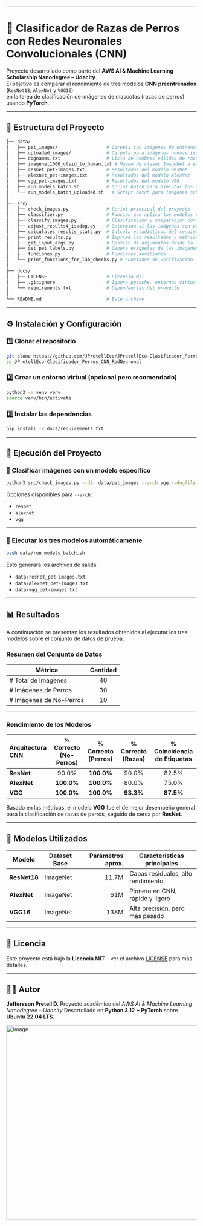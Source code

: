 -----

# 🐶 Clasificador de Razas de Perros con Redes Neuronales Convolucionales (CNN)

Proyecto desarrollado como parte del **AWS AI & Machine Learning Scholarship Nanodegree – Udacity**.  
El objetivo es comparar el rendimiento de tres modelos **CNN preentrenados** (`ResNet18`, `AlexNet` y `VGG16`)  
en la tarea de clasificación de imágenes de mascotas (razas de perros) usando **PyTorch**.

-----

## 📁 Estructura del Proyecto

```bash
├── data/
│   ├── pet_images/                  # Carpeta con imágenes de entrenamiento y prueba
│   ├── uploaded_images/             # Carpeta para imágenes nuevas (subidas por el usuario)
│   ├── dognames.txt                 # Lista de nombres válidos de razas de perros
│   ├── imagenet1000_clsid_to_human.txt # Mapeo de clases ImageNet a etiquetas humanas
│   ├── resnet_pet-images.txt        # Resultados del modelo ResNet
│   ├── alexnet_pet-images.txt       # Resultados del modelo AlexNet
│   ├── vgg_pet-images.txt           # Resultados del modelo VGG
│   ├── run_models_batch.sh          # Script batch para ejecutar los tres modelos
│   └── run_models_batch_uploaded.sh   # Script batch para imágenes subidas por el usuario
│
├── src/
│   ├── check_images.py              # Script principal del proyecto
│   ├── classifier.py                # Función que aplica los modelos CNN
│   ├── classify_images.py           # Clasificación y comparación con etiquetas reales
│   ├── adjust_results4_isadog.py    # Determina si las imágenes son perros o no
│   ├── calculates_results_stats.py  # Calcula estadísticas del rendimiento del modelo
│   ├── print_results.py             # Imprime los resultados y métricas
│   ├── get_input_args.py            # Gestión de argumentos desde la línea de comandos
│   ├── get_pet_labels.py            # Genera etiquetas de las imágenes
│   ├── funciones.py                 # Funciones auxiliares
│   └── print_functions_for_lab_checks.py # Funciones de verificación
│
├── docs/
│   ├── LICENSE                      # Licencia MIT
│   ├── .gitignore                   # Ignora pycache, entornos virtuales, etc.
│   └── requirements.txt             # Dependencias del proyecto
│
└── README.md                        # Este archivo
```

-----

## ⚙️ Instalación y Configuración

### 1️⃣ Clonar el repositorio

```bash
git clone https://github.com/JPretellEco/JPretellEco-Clasificador_Perros_CNN_RedNeuronal.git
cd JPretellEco-Clasificador_Perros_CNN_RedNeuronal
```

### 2️⃣ Crear un entorno virtual (opcional pero recomendado)

```bash
python3 -m venv venv
source venv/bin/activate
```

### 3️⃣ Instalar las dependencias

```bash
pip install -r docs/requirements.txt
```

-----

## 🚀 Ejecución del Proyecto

### 🔹 Clasificar imágenes con un modelo específico

```bash
python3 src/check_images.py --dir data/pet_images --arch vgg --dogfile data/dognames.txt
```

Opciones disponibles para `--arch`:

  * `resnet`
  * `alexnet`
  * `vgg`

-----

### 🔹 Ejecutar los tres modelos automáticamente

```bash
bash data/run_models_batch.sh
```

Esto generará los archivos de salida:

  * `data/resnet_pet-images.txt`
  * `data/alexnet_pet-images.txt`
  * `data/vgg_pet-images.txt`

-----

## 📊 Resultados

A continuación se presentan los resultados obtenidos al ejecutar los tres modelos sobre el conjunto de datos de prueba.

### Resumen del Conjunto de Datos

| Métrica               | Cantidad |
| --------------------- | :------: |
| \# Total de Imágenes   |    40    |
| \# Imágenes de Perros  |    30    |
| \# Imágenes de No-Perros |    10    |

-----

### Rendimiento de los Modelos

| Arquitectura CNN | % Correcto (No-Perros) | % Correcto (Perros) | % Correcto (Razas) | % Coincidencia de Etiquetas |
| :--------------- | :--------------------: | :-----------------: | :----------------: | :-------------------------: |
| **ResNet** |         90.0%          |     **100.0%** |       90.0%        |            82.5%            |
| **AlexNet** |      **100.0%** |     **100.0%** |       80.0%        |            75.0%            |
| **VGG** |      **100.0%** |     **100.0%** |     **93.3%** |          **87.5%** |

Basado en las métricas, el modelo **VGG** fue el de mejor desempeño general para la clasificación de razas de perros, seguido de cerca por **ResNet**.

-----

## 🧠 Modelos Utilizados

| Modelo       | Dataset Base | Parámetros aprox. | Características principales    |
| ------------ | ------------ | ----------------: | ------------------------------ |
| **ResNet18** | ImageNet     |             11.7M | Capas residuales, alto rendimiento |
| **AlexNet** | ImageNet     |               61M | Pionero en CNN, rápido y ligero    |
| **VGG16** | ImageNet     |              138M | Alta precisión, pero más pesado    |

-----

## 🧾 Licencia

Este proyecto está bajo la **Licencia MIT** – ver el archivo [LICENSE](https://www.google.com/search?q=docs/LICENSE) para más detalles.

-----

## 👨‍💻 Autor

**Jeffersson Pretell D.** Proyecto académico del *AWS AI & Machine Learning Nanodegree – Udacity* Desarrollado en **Python 3.12 + PyTorch** sobre **Ubuntu 22.04 LTS**.

<img width="1451" height="515" alt="image" src="https://github.com/user-attachments/assets/ed619a8c-f982-41cc-b6bd-7d9023c248cc" />

